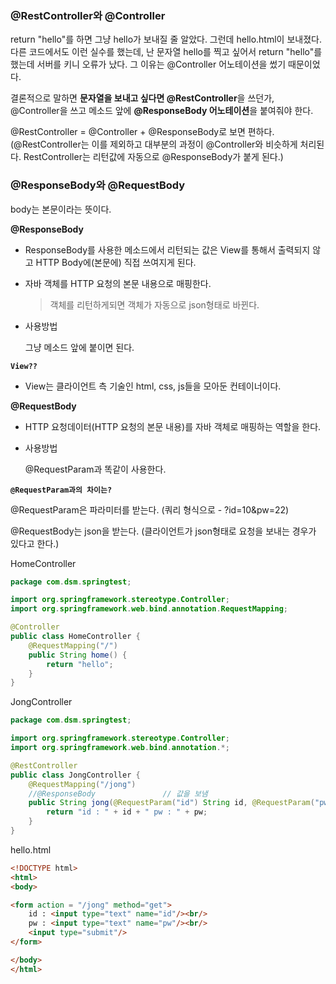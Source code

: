 ### @RestController와 @Controller

return "hello"를 하면 그냥 hello가 보내질 줄 알았다. 그런데 hello.html이 보내졌다. 다른 코드에서도 이런 실수를 했는데, 난 문자열 hello를 찍고 싶어서 return "hello"를 했는데 서버를 키니 오류가 났다. 그 이유는 @Controller 어노테이션을 썼기 때문이었다. 

결론적으로 말하면 **문자열을 보내고 싶다면 @RestController**을 쓰던가, @Controller을 쓰고 메소드 앞에 **@ResponseBody 어노테이션**을 붙여줘야 한다. 

@RestController = @Controller + @ResponseBody로 보면 편하다.  (@RestController는 이를 제외하고 대부분의 과정이 @Controller와 비슷하게 처리된다. RestController는 리턴값에 자동으로 @ResponseBody가 붙게 된다.)



### @ResponseBody와 @RequestBody

body는 본문이라는 뜻이다.

**@ResponseBody**

- ResponseBody를 사용한 메소드에서 리턴되는 값은 View를 통해서 출력되지 않고 HTTP Body에(본문에) 직접 쓰여지게 된다. 

- 자바 객체를 HTTP 요청의 본문 내용으로 매핑한다.

  > 객체를 리턴하게되면 객체가 자동으로 json형태로 바뀐다.

- 사용방법

  그냥 메소드 앞에 붙이면 된다.

**`View??`**

- View는 클라이언트 측 기술인 html, css, js들을 모아둔 컨테이너이다.

**@RequestBody**

- HTTP 요청데이터(HTTP 요청의 본문 내용)를 자바 객체로 매핑하는 역할을 한다.

- 사용방법

  @RequestParam과 똑같이 사용한다.

**`@RequestParam과의 차이는?`**

@RequestParam은 파라미터를 받는다. (쿼리 형식으로 - ?id=10&pw=22)

@RequestBody는 json을 받는다. (클라이언트가 json형태로 요청을 보내는 경우가 있다고 한다.)



HomeController

```java
package com.dsm.springtest;

import org.springframework.stereotype.Controller;
import org.springframework.web.bind.annotation.RequestMapping;

@Controller
public class HomeController {
    @RequestMapping("/")
    public String home() {
        return "hello";
    }
}
```

JongController

```java
package com.dsm.springtest;

import org.springframework.stereotype.Controller;
import org.springframework.web.bind.annotation.*;

@RestController
public class JongController {
    @RequestMapping("/jong")
    //@ResponseBody               // 값을 보냄
    public String jong(@RequestParam("id") String id, @RequestParam("pw") String pw) {
        return "id : " + id + " pw : " + pw;
    }
}
```

hello.html

```html
<!DOCTYPE html>
<html>
<body>

<form action = "/jong" method="get">
    id : <input type="text" name="id"/><br/>
    pw : <input type="text" name="pw"/><br/>
    <input type="submit"/>
</form>

</body>
</html>
```
